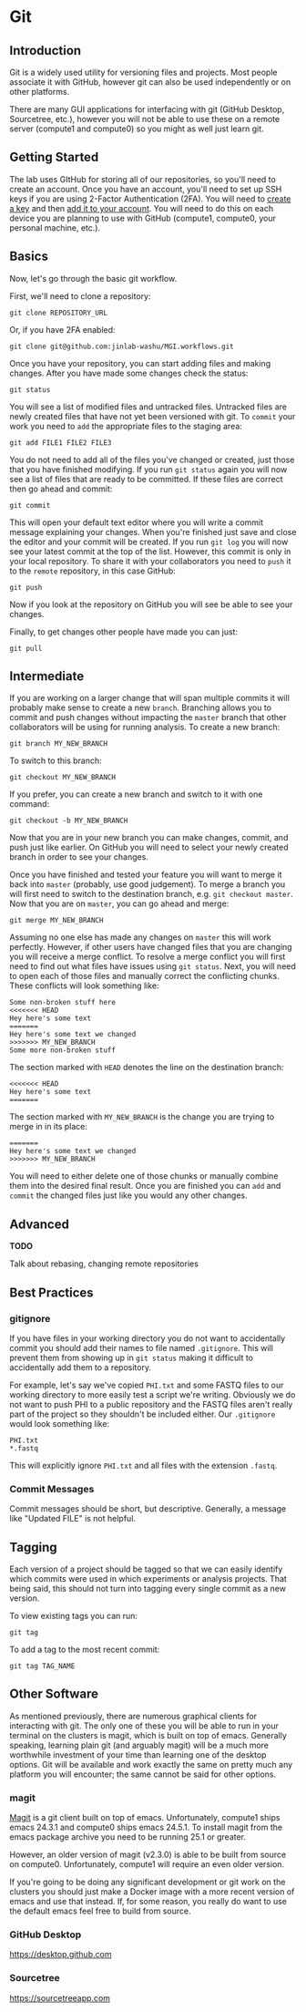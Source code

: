 # Git

## Introduction

Git is a widely used utility for versioning files and projects. Most people associate it with GitHub, however git can also be used independently or on other platforms.

There are many GUI applications for interfacing with git (GitHub Desktop, Sourcetree, etc.), however you will not be able to use these on a remote server (compute1 and compute0) so you might as well just learn git.

## Getting Started

The lab uses GItHub for storing all of our repositories, so you'll need to create an account. Once you have an account, you'll need to set up SSH keys if you are using 2-Factor Authentication (2FA). You will need to [create a key](https://help.github.com/en/github/authenticating-to-github/generating-a-new-ssh-key-and-adding-it-to-the-ssh-agent) and then [add it to your account](https://help.github.com/en/github/authenticating-to-github/adding-a-new-ssh-key-to-your-github-account). You will need to do this on each device you are planning to use with GitHub (compute1, compute0, your personal machine, etc.).

## Basics

Now, let's go through the basic git workflow.

First, we'll need to clone a repository:

```
git clone REPOSITORY_URL
```

Or, if you have 2FA enabled:

```
git clone git@github.com:jinlab-washu/MGI.workflows.git
```

Once you have your repository, you can start adding files and making changes. After you have made some changes check the status:

```
git status
```

You will see a list of modified files and untracked files. Untracked files are newly created files that have not yet been versioned with git. To `commit` your work you need to `add` the appropriate files to the staging area:

```
git add FILE1 FILE2 FILE3
```

You do not need to add all of the files you've changed or created, just those that you have finished modifying. If you run `git status` again you will now see a list of files that are ready to be committed. If these files are correct then go ahead and commit:

```
git commit
```

This will open your default text editor where you will write a commit message explaining your changes. When you're finished just save and close the editor and your commit will be created. If you run `git log` you will now see your latest commit at the top of the list. However, this commit is only in your local repository. To share it with your collaborators you need to `push` it to the `remote` repository, in this case GitHub:

```
git push
```

Now if you look at the repository on GitHub you will see be able to see your changes.

Finally, to get changes other people have made you can just:

```
git pull
```

## Intermediate

If you are working on a larger change that will span multiple commits it will probably make sense to create a new `branch`. Branching allows you to commit and push changes without impacting the `master` branch that other collaborators will be using for running analysis. To create a new branch:

```
git branch MY_NEW_BRANCH
```

To switch to this branch:

```
git checkout MY_NEW_BRANCH
```

If you prefer, you can create a new branch and switch to it with one command:

```
git checkout -b MY_NEW_BRANCH
```

Now that you are in your new branch you can make changes, commit, and push just like earlier. On GitHub you will need to select your newly created branch in order to see your changes. 

Once you have finished and tested your feature you will want to merge it back into `master` (probably, use good judgement). To merge a branch you will first need to switch to the destination branch, e.g. `git checkout master`. Now that you are on `master`, you can go ahead and merge:

```
git merge MY_NEW_BRANCH
```

Assuming no one else has made any changes on `master` this will work perfectly. However, if other users have changed files that you are changing you will receive a merge conflict. To resolve a merge conflict you will first need to find out what files have issues using `git status`. Next, you will need to open each of those files and manually correct the conflicting chunks. These conflicts will look something like:

```
Some non-broken stuff here
<<<<<<< HEAD
Hey here's some text
=======
Hey here's some text we changed
>>>>>>> MY_NEW_BRANCH
Some more non-broken stuff
```

The section marked with `HEAD` denotes the line on the destination branch:

```
<<<<<<< HEAD                                                                                                                                                                   
Hey here's some text                                                                                                                                                           
======= 
```

The section marked with `MY_NEW_BRANCH` is the change you are trying to merge in in its place:

```
=======                                                                                                                                                                        
Hey here's some text we changed                                                                                                                                                
>>>>>>> MY_NEW_BRANCH 
```

You will need to either delete one of those chunks or manually combine them into the desired final result. Once you are finished you can `add` and `commit` the changed files just like you would any other changes.

## Advanced

**TODO**

Talk about rebasing, changing remote repositories

## Best Practices

### gitignore

If you have files in your working directory you do not want to accidentally commit you should add their names to file named `.gitignore`. This will prevent them from showing up in `git status` making it difficult to accidentally add them to a repository.

For example, let's say we've copied `PHI.txt` and some FASTQ files to our working directory to more easily test a script we're writing. Obviously we do not want to push PHI to a public repository and the FASTQ files aren't really part of the project so they shouldn't be included either. Our `.gitignore` would look something like:

```
PHI.txt
*.fastq
```

This will explicitly ignore `PHI.txt` and all files with the extension `.fastq`. 

### Commit Messages

Commit messages should be short, but descriptive. Generally, a message like "Updated FILE" is not helpful.

## Tagging

Each version of a project should be tagged so that we can easily identify which commits were used in which experiments or analysis projects. That being said, this should not turn into tagging every single commit as a new version.

To view existing tags you can run:

```
git tag
```

To add a tag to the most recent commit:

```
git tag TAG_NAME
```

## Other Software

As mentioned previously, there are numerous graphical clients for interacting with git. The only one of these you will be able to run in your terminal on the clusters is magit, which is built on top of emacs. Generally speaking, learning plain git (and arguably magit) will be a much more worthwhile investment of your time than learning one of the desktop options. Git will be available and work exactly the same on pretty much any platform you will encounter; the same cannot be said for other options.

### magit

[Magit](https://magit.vc) is a git client built on top of emacs. Unfortunately, compute1 ships emacs 24.3.1 and compute0 ships emacs 24.5.1. To install magit from the emacs package archive you need to be running 25.1 or greater. 

However, an older version of magit (v2.3.0) is able to be built from source on compute0. Unfortunately, compute1 will require an even older version.

If you're going to be doing any significant development or git work on the clusters you should just make a Docker image with a more recent version of emacs and use that instead. If, for some reason, you really do want to use the default emacs feel free to build from source. 

### GitHub Desktop

https://desktop.github.com

### Sourcetree

https://sourcetreeapp.com 
